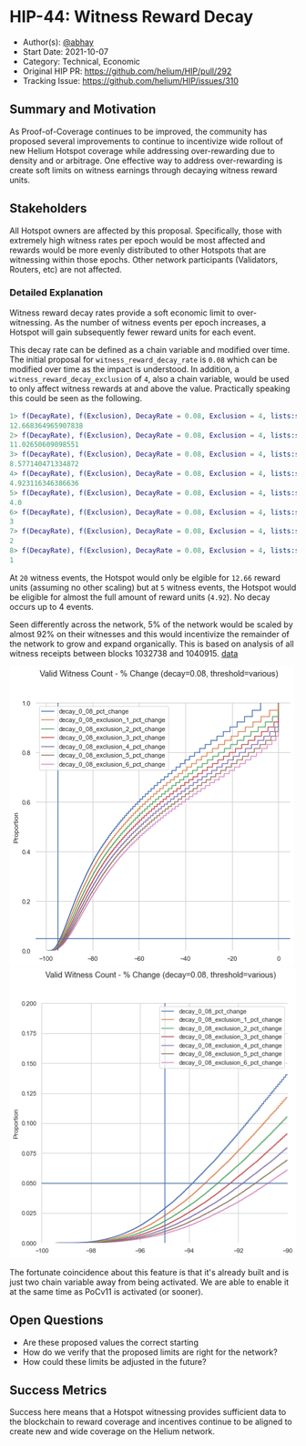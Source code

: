 # HIP-44: Witness Reward Decay

- Author(s): [@abhay](https://github.com/abhay)
- Start Date: 2021-10-07
- Category: Technical, Economic
- Original HIP PR: <https://github.com/helium/HIP/pull/292>
- Tracking Issue: <https://github.com/helium/HIP/issues/310>

## Summary and Motivation

As Proof-of-Coverage continues to be improved, the community has proposed several improvements to
continue to incentivize wide rollout of new Helium Hotspot coverage while addressing over-rewarding
due to density and or arbitrage. One effective way to address over-rewarding is create soft limits
on witness earnings through decaying witness reward units.

## Stakeholders

All Hotspot owners are affected by this proposal. Specifically, those with extremely high witness
rates per epoch would be most affected and rewards would be more evenly distributed to other
Hotspots that are witnessing within those epochs. Other network participants (Validators, Routers,
etc) are not affected.

### Detailed Explanation

Witness reward decay rates provide a soft economic limit to over-witnessing. As the number of
witness events per epoch increases, a Hotspot will gain subsequently fewer reward units for each
event.

This decay rate can be defined as a chain variable and modified over time. The initial proposal for
`witness_reward_decay_rate` is `0.08` which can be modified over time as the impact is understood.
In addition, a `witness_reward_decay_exclusion` of `4`, also a chain variable, would be used to only
affect witness rewards at and above the value. Practically speaking this could be seen as the
following.

```erl
1> f(DecayRate), f(Exclusion), DecayRate = 0.08, Exclusion = 4, lists:sum([ case Count < Exclusion of true -> 1; _ -> math:exp((Count - Exclusion) * -1 * DecayRate) end || Count <- lists:seq(1, 20)]).
12.668364965907838
2> f(DecayRate), f(Exclusion), DecayRate = 0.08, Exclusion = 4, lists:sum([ case Count < Exclusion of true -> 1; _ -> math:exp((Count - Exclusion) * -1 * DecayRate) end || Count <- lists:seq(1, 15)]).
11.02650609098551
3> f(DecayRate), f(Exclusion), DecayRate = 0.08, Exclusion = 4, lists:sum([ case Count < Exclusion of true -> 1; _ -> math:exp((Count - Exclusion) * -1 * DecayRate) end || Count <- lists:seq(1, 10)]).
8.577140471334872
4> f(DecayRate), f(Exclusion), DecayRate = 0.08, Exclusion = 4, lists:sum([ case Count < Exclusion of true -> 1; _ -> math:exp((Count - Exclusion) * -1 * DecayRate) end || Count <- lists:seq(1, 5)]).
4.923116346386636
5> f(DecayRate), f(Exclusion), DecayRate = 0.08, Exclusion = 4, lists:sum([ case Count < Exclusion of true -> 1; _ -> math:exp((Count - Exclusion) * -1 * DecayRate) end || Count <- lists:seq(1, 4)]).
4.0
6> f(DecayRate), f(Exclusion), DecayRate = 0.08, Exclusion = 4, lists:sum([ case Count < Exclusion of true -> 1; _ -> math:exp((Count - Exclusion) * -1 * DecayRate) end || Count <- lists:seq(1, 3)]).
3
7> f(DecayRate), f(Exclusion), DecayRate = 0.08, Exclusion = 4, lists:sum([ case Count < Exclusion of true -> 1; _ -> math:exp((Count - Exclusion) * -1 * DecayRate) end || Count <- lists:seq(1, 2)]).
2
8> f(DecayRate), f(Exclusion), DecayRate = 0.08, Exclusion = 4, lists:sum([ case Count < Exclusion of true -> 1; _ -> math:exp((Count - Exclusion) * -1 * DecayRate) end || Count <- lists:seq(1, 1)]).
1
```

At `20` witness events, the Hotspot would only be elgible for `12.66` reward units (assuming no
other scaling) but at `5` witness events, the Hotspot would be eligible for almost the full amount
of reward units (`4.92`). No decay occurs up to 4 events.

Seen differently across the network, 5% of the network would be scaled by almost 92% on their
witnesses and this would incentivize the remainder of the network to grow and expand organically.
This is based on analysis of all witness receipts between blocks 1032738 and 1040915.
[data](https://gist.github.com/abhay/8b75824c3b7cc27009f2a76f56fa9bc1)

![population-graph](files/0044/population-graph.png)
![focused-population-graph](files/0044/focused-population-graph.png)

The fortunate coincidence about this feature is that it's already built and is just two chain
variable away from being activated. We are able to enable it at the same time as PoCv11 is activated
(or sooner).

## Open Questions

- Are these proposed values the correct starting
- How do we verify that the proposed limits are right for the network?
- How could these limits be adjusted in the future?

## Success Metrics

Success here means that a Hotspot witnessing provides sufficient data to the blockchain to reward
coverage and incentives continue to be aligned to create new and wide coverage on the Helium
network.
